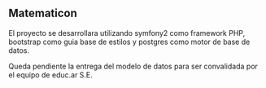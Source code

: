 ## Matematicon ##

El proyecto se desarrollara utilizando symfony2 como framework PHP, bootstrap como guia base de estilos y postgres como motor de base de datos.

Queda pendiente la entrega del modelo de datos para ser convalidada por el equipo de educ.ar S.E.
